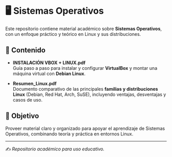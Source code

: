 # 🖥️ Sistemas Operativos

Este repositorio contiene material académico sobre **Sistemas Operativos**, con un enfoque práctico y teórico en Linux y sus distribuciones.  

## 📂 Contenido

- **INSTALACIÓN VBOX + LINUX.pdf**  
  Guía paso a paso para instalar y configurar **VirtualBox** y montar una máquina virtual con **Debian Linux**.  

- **Resumen_Linux.pdf**  
  Documento comparativo de las principales **familias y distribuciones Linux** (Debian, Red Hat, Arch, SuSE), incluyendo ventajas, desventajas y casos de uso.  

## 🎯 Objetivo

Proveer material claro y organizado para apoyar el aprendizaje de Sistemas Operativos, combinando teoría y práctica en entornos Linux.  

---
✍️ *Repositorio académico para uso educativo.*
